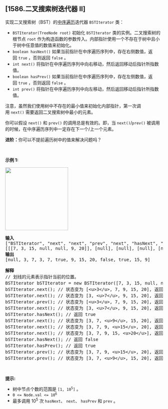 ## [1586.二叉搜索树迭代器 II]
<p>实现二叉搜索树（BST）的<a href="https://baike.baidu.com/item/中序遍历/757281?fr=aladdin">中序遍历</a>迭代器&nbsp;<code>BSTIterator</code>&nbsp;类：</p>

<ul>
	<li><code>BSTIterator(TreeNode root)</code>&nbsp;初始化&nbsp;<code>BSTIterator</code>&nbsp;类的实例。二叉搜索树的根节点&nbsp;<code>root</code>&nbsp;作为构造函数的参数传入。内部指针使用一个不存在于树中且小于树中任意值的数值来初始化。</li>
	<li><code>boolean hasNext()</code>&nbsp;如果当前指针在中序遍历序列中，存在右侧数值，返回&nbsp;<code>true</code> ，否则返回&nbsp;<code>false</code>&nbsp;。</li>
	<li><code>int next()</code>&nbsp;将指针在中序遍历序列中向右移动，然后返回移动后指针所指数值。</li>
	<li><code>boolean hasPrev()</code>&nbsp;如果当前指针在中序遍历序列中，存在左侧数值，返回&nbsp;<code>true</code>&nbsp;，否则返回&nbsp;<code>false</code>&nbsp;。</li>
	<li><code>int prev()</code>&nbsp;将指针在中序遍历序列中向左移动，然后返回移动后指针所指数值。</li>
</ul>

<p>注意，虽然我们使用树中不存在的最小值来初始化内部指针，第一次调用&nbsp;<code>next()</code>&nbsp;需要返回二叉搜索树中最小的元素。</p>

<p>你可以假设&nbsp;<code>next()</code>&nbsp;和&nbsp;<code>prev()</code>&nbsp;的调用总是有效的。即，当&nbsp;<code>next()</code>/<code>prev()</code>&nbsp;被调用的时候，在中序遍历序列中一定存在下一个/上一个元素。</p>

<p><strong>进阶：</strong>你可以不提前遍历树中的值来解决问题吗？</p>

<p>&nbsp;</p>

<p><strong>示例 1:</strong></p>

<p><strong><img alt="" src="https://assets.leetcode.com/uploads/2020/09/14/untitled-diagram-1.png" style="height: 201px; width: 201px;"></strong></p>

<pre><strong>输入</strong>
[&quot;BSTIterator&quot;, &quot;next&quot;, &quot;next&quot;, &quot;prev&quot;, &quot;next&quot;, &quot;hasNext&quot;, &quot;next&quot;, &quot;next&quot;, &quot;next&quot;, &quot;hasNext&quot;, &quot;hasPrev&quot;, &quot;prev&quot;, &quot;prev&quot;]
[[[7, 3, 15, null, null, 9, 20]], [null], [null], [null], [null], [null], [null], [null], [null], [null], [null], [null], [null]]
<strong>输出</strong>
[null, 3, 7, 3, 7, true, 9, 15, 20, false, true, 15, 9]

<strong>解释</strong>
// 划线的元素表示指针当前的位置。
BSTIterator bSTIterator = new BSTIterator([7, 3, 15, null, null, 9, 20]); // 当前状态为 &lt;u&gt; &lt;/u&gt; [3, 7, 9, 15, 20]
bSTIterator.next(); // 状态变为 [&lt;u&gt;3&lt;/u&gt;, 7, 9, 15, 20], 返回 3
bSTIterator.next(); // 状态变为 [3, &lt;u&gt;7&lt;/u&gt;, 9, 15, 20], 返回 7
bSTIterator.prev(); // 状态变为 [&lt;u&gt;3&lt;/u&gt;, 7, 9, 15, 20], 返回 3
bSTIterator.next(); // 状态变为 [3, &lt;u&gt;7&lt;/u&gt;, 9, 15, 20], 返回 7
bSTIterator.hasNext(); // 返回 true
bSTIterator.next(); // 状态变为 [3, 7, &lt;u&gt;9&lt;/u&gt;, 15, 20], 返回 9
bSTIterator.next(); // 状态变为 [3, 7, 9, &lt;u&gt;15&lt;/u&gt;, 20], 返回 15
bSTIterator.next(); // 状态变为 [3, 7, 9, 15, &lt;u&gt;20&lt;/u&gt;], 返回 20
bSTIterator.hasNext(); // 返回 false
bSTIterator.hasPrev(); // 返回 true
bSTIterator.prev(); // 状态变为 [3, 7, 9, &lt;u&gt;15&lt;/u&gt;, 20], 返回 15
bSTIterator.prev(); // 状态变为 [3, 7, &lt;u&gt;9&lt;/u&gt;, 15, 20], 返回 9
</pre>

<p>&nbsp;</p>

<p><strong>提示:</strong></p>

<ul>
	<li>树中节点个数的范围是&nbsp;<code>[1, 10<sup>5</sup>]</code>&nbsp;。</li>
	<li><code>0 &lt;= Node.val &lt;= 10<sup>6</sup></code></li>
	<li>最多调用&nbsp;10<sup>5</sup>&nbsp;次&nbsp;<code>hasNext</code>、&nbsp;<code>next</code>、&nbsp;<code>hasPrev</code>&nbsp;和&nbsp;<code>prev</code>&nbsp;。</li>
</ul>
